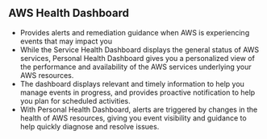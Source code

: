 ## AWS Health Dashboard

- Provides alerts and remediation guidance when AWS is experiencing events that may impact you
- While the Service Health Dashboard displays the general status of AWS services, Personal Health Dashboard gives 
  you a personalized view of the performance and availability of the AWS services underlying your AWS resources. 
- The dashboard displays relevant and timely information to help you manage events in progress, 
  and provides proactive notification to help you plan for scheduled activities.
- With Personal Health Dashboard, alerts are triggered by changes in the health of AWS resources, giving you event
  visibility and guidance to help quickly diagnose and resolve issues.